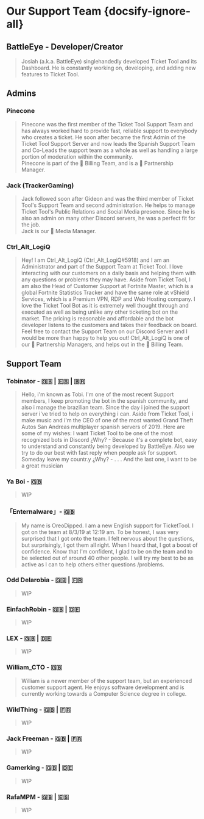 # Our Support Team {docsify-ignore-all}

## BattleEye - Developer/Creator
> Josiah (a.k.a. BattleEye) singlehandedly developed Ticket Tool and its Dashboard. He is constantly working on, developing, and adding new features to Ticket Tool.

## Admins
### Pinecone
> Pinecone was the first member of the Ticket Tool Support Team and has always worked hard to provide fast, reliable support to everybody who creates a ticket.  He soon after became the first Admin of the Ticket Tool Support Server and now leads the Spanish Support Team and Co-Leads the support team as a whole as well as handling a large portion of moderation within the community.  
> Pinecone is part of the 🧾 Billing Team, and is a 🤝 Partnership Manager.

### Jack (TrackerGaming)
> Jack followed soon after Gideon and was the third member of Ticket Tool's Support Team and second administration. He helps to manage Ticket Tool's Public Relations and Social Media presence.  Since he is also an admin on many other Discord servers, he was a perfect fit for the job.  
> Jack is our 📀 Media Manager.

### Ctrl_Alt_LogiQ
> Hey! I am Ctrl_Alt_LogiQ (Ctrl_Alt_LogiQ#5918) and I am an Administrator and part of the Support Team at Ticket Tool. I love interacting with our customers on a daily basis and helping them with any questions or problems they may have. Aside from Ticket Tool, I am also the Head of Customer Support at Fortnite Master, which is a global Fortnite Statistics Tracker and have the same role at vShield Services, which is a Premium VPN, RDP and Web Hosting company. I love the Ticket Tool Bot as it is extremely well thought through and executed as well as being unlike any other ticketing bot on the market. The pricing is reasonable and affordable and the bot developer listens to the customers and takes their feedback on board. Feel free to contact the Support Team on our Discord Server and I would be more than happy to help you out!
> Ctrl_Alt_LogiQ is one of our 🤝 Partnership Managers, and helps out in the 🧾 Billing Team.


## Support Team
### Tobinator - 🇬🇧 | 🇪🇸 | 🇧🇷
> Hello, i'm known as Tobi. I'm one of the most recent Support members, I keep promoting the bot in the spanish community, and also i manage the brazilian team. Since the day i joined the support server i've tried to help on everything i can. Aside from Ticket Tool, i make music and i'm the CEO of one of the most wanted Grand Theft Autos San Andreas multiplayer spanish servers of 2019. Here are some of my wishes:
I want Ticket Tool to be one of the most recognized bots in Discord ¿Why? - Because it's a complete bot, easy to understand and constantly being developed by BattleEye. Also we try to do our best with fast reply when people ask for support.
Someday leave my countr.y ¿Why? - . . .
And the last one, i want to be a great musician
### Ya Boi - 🇬🇧
> WIP
### 「Enternalware」- 🇬🇧
> My name is OreoDipped.  I am a new English support for TicketTool.  I got on the team at 8/3/19 at 12:19 am. To be honest, I was very surprised that I got onto the team.  I felt nervous about the questions, but surprisingly, I got them all right.  When I heard that, I got a boost of confidence.  Know that I'm confident, I glad to be on the team and to be selected out of around 40 other people.  I will try my best to be as active as I can to help others either questions /problems.
### Odd Delarobia - 🇬🇧 | 🇫🇷
> WIP
### EinfachRobin - 🇬🇧 | 🇩🇪
> WIP
### LEX - 🇬🇧 | 🇩🇪
> WIP
### William_CTO - 🇬🇧
> William is a newer member of the support team, but an experienced customer support agent. He enjoys software development and is currently working towards a Computer Science degree in college.
### WildThing - 🇬🇧 | 🇫🇷
> WIP
### Jack Freeman - 🇬🇧 | 🇫🇷
> WIP
### Gamerking - 🇬🇧 | 🇩🇪
> WIP
### RafaMPM - 🇬🇧 | 🇪🇸
> WIP
